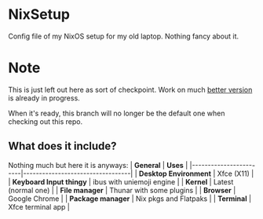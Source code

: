 # NixSetup
Config file of my NixOS setup for my old laptop. Nothing fancy about it.

# Note
This is just left out here as sort of checkpoint. Work on much [better version](https://github.com/ddodogames/NixSetup/tree/revamp-wip) is already in progress.

When it's ready, this branch will no longer be the default one when checking out this repo.

## What does it include?
Nothing much but here it is anyways:
| **General**         | **Uses**                       |
|------------------------|----------------------------------|
| **Desktop Environment**     | Xfce (X11)                  |
| **Keyboard Input thingy**   | ibus with uniemoji engine   |
| **Kernel**     | Latest (normal one)                      |
| **File manager**     | Thunar with some plugins           |
| **Browser**     | Google Chrome                           |
| **Package manager**     | Nix pkgs and Flatpaks           | 
| **Terminal**     | Xfce terminal app                         | 
